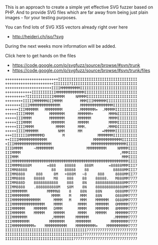 This is an approach to create a simple yet effective SVG fuzzer based on PHP. And to provide SVG files which are far away from being just plain images - for your testing purposes.

You can find lots of SVG XSS vectors already right over here
  * http://heideri.ch/jso/?svg

During the next weeks more information will be added.

Click here to get hands on the files
  * https://code.google.com/p/svgfuzz/source/browse/#svn/trunk
  * https://code.google.com/p/svgfuzz/source/browse/#svn/trunk/files

```
++++++++++++++++++++++++IIIIIIIIIIIIIIIIIIIIIIIIIIIIIIIIIIII
++++++++++++++++++++++IIIIIII7IIIIIIIIIIIIIIIIIIIIIIIIIIIIII
+++++++++++++++++++++IIIIMMMMMMMMMIIIIIIIIIIIIIIIIIIIIIIIIII
++++++++++++IIIIIIIIIIIMMMMMMMMMMMMMIIIIIIIIIIIIIIIIIIIIIIII
+++++++++?IIIIIIIIIIIIMMMMM     NMMMMIIIIIIIIIIIIIIIIIIIIIII
++++++++IIIIIMMMMMMOIIMMMM        MMMIIIMMMMMMIIIIIIIIIIIIII
+++++++IIIIMMMMMMMMMMMMMM         MMMMMMMMMMMMMMMIIIIIIIIIII
++++++IIIMMMMMM   MMMMMMMM       .MMMMMMM=  .MMMMMIIIIIIIIII
+++++IIIIMMMM       MMMMMMM      MMMMMM+       MMMNIIIIIIIII
+++++IIIMMMM        MMMMMMM      MMMMMM        MMMMIIIIIIIII
+++++IIIMMMM         MMMMMM      MMMMM         MMMMIIIIIIIII
+++++IIIIMMMM          MMMM      MMM.         .MMMDIIIIIIIII
+++++IIIIMMMMMM         NMM      MM         =MMMMMIIIIIIIIII
+++IIIIIII8MMMMMMD        M               MMMMMMMIIIIIIIIIII
++IIIIMMMMMMMMMMMMM                     MMMMMMMMMMMMMIIIIIII
+IIIMMMMMMMMMMMMMMMMM                  MMMMMMMMMMMMMMMMIIIII
IIIDMMMM     ~MMMMMMMM               MMMMMMMMM     NMMMMIIII
IIIMMMM                                             ,MMMIIII
IIIMMM                                               MMMIIII
IIIMMMMMMMMMMMMMMMMMMMMMMMMMMMMMMMMMMMMMMMMMMMMMMMMMMMMMIIII
IIIMMMM8888M       =888    88888    888M       =88888MMMIII7
IIIMM88888           88    88888    88           88888MMIII7
IIIMM8888     888     8M   +888M   ~8     888     8888MMII77
IIIMM8888    88888    M8    888    88    88888.   M888MM7777
IIIMM888D    88888888888    888    8N    8888888888888MM7777
IIIMM8888    .8888888888M   $8M    8N    8888888888888MM7777
IIIMMMMMMM         MMMMN8    8    88N    88N      O888MM7777
IIIMMMMMMMM          MMMM    M    MMM    88N      O888MM7777
IIIMMMMMMMMMMMMM      MMMM   M    MMM    MMMMMM   O888MM7777
IIIMMMMMMMMMMMMMMM    MMMM       MMMM    MMMMMM   OMMMMM7777
IIIMMMMMM    MMMMMM   DMMM       MMMM    MMMMMM   8MMMMM7777
IIIMMMMMM    MMMMM    MMMMM      MMMM    MMMMM    MMMMMM7777
IIIMMMMMMM           ,MMMMM     MMMMMM           .MMMMMM7777
IIIMMMMMMMM         MMMMMMM     MMMMMMM         MMMMMMMM7777
IIIMMMMMMMMMM=    MMMMMMMMMM    MMMMMMMMM=    MMMMMMMMMM7777
IIIIIIIIIIIIIIIIIIIIIIIIIIIIIIIIIIIII77777777777777777777777
IIIIIIIIIIIIIIIIIIIIIIIIIIIIIIIIIII7777777777777777777777777
IIIIIIIIIIIIIIIIIIIIIIIIIIIIIII77777777777777777777777777777
```